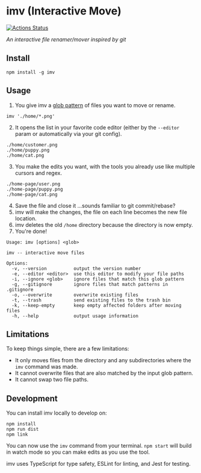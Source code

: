 # imv (Interactive Move)

[![Actions Status](https://github.com/robcrocombe/imv/workflows/build/badge.svg)](https://github.com/robcrocombe/imv/actions)

_An interactive file renamer/mover inspired by git_

## Install

```
npm install -g imv
```

## Usage

1) You give imv a [glob pattern](https://github.com/sindresorhus/globby) of files you want to move or rename.

```
imv './home/*.png'
```

2) It opens the list in your favorite code editor (either by the `--editor` param or automatically via your git config).

```
./home/customer.png
./home/puppy.png
./home/cat.png
```

3) You make the edits you want, with the tools you already use like multiple cursors and regex.

```
./home-page/user.png
./home-page/puppy.png
./home-page/cat.png
```

4) Save the file and close it …sounds familiar to git commit/rebase?
5) imv will make the changes, the file on each line becomes the new file location.
6) imv deletes the old `/home` directory because the directory is now empty.
7) You're done!

```
Usage: imv [options] <glob>

imv -- interactive move files

Options:
  -v, --version          output the version number
  -e, --editor <editor>  use this editor to modify your file paths
  -i, --ignore <glob>    ignore files that match this glob pattern
  -g, --gitignore        ignore files that match patterns in .gitignore
  -o, --overwrite        overwrite existing files
  -t, --trash            send existing files to the trash bin
  -k, --keep-empty       keep empty affected folders after moving files
  -h, --help             output usage information
```

## Limitations

To keep things simple, there are a few limitations:

- It only moves files from the directory and any subdirectories where the `imv` command was made.
- It cannot overwrite files that are also matched by the input glob pattern.
- It cannot swap two file paths.

## Development

You can install imv locally to develop on:

```
npm install
npm run dist
npm link
```

You can now use the `imv` command from your terminal. `npm start` will build in watch mode so you can make edits as you use the tool.

imv uses TypeScript for type safety, ESLint for linting, and Jest for testing.
